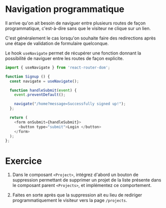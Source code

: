 # Navigation programmatique

Il arrive qu'on ait besoin de naviguer entre plusieurs routes de façon programmatique, c'est-à-dire sans que le visiteur ne clique sur un lien.

C'est généralement le cas lorsqu'on souhaite faire des redirections après une étape de validation de formulaire quelconque.

Le hook `useNavigate` permet de récupérer une fonction donnant la possibilité de naviguer entre les routes de façon explicite.

```js
import { useNavigate } from 'react-router-dom';

function Signup () {
  const navigate = useNavigate();

  function handleSubmit(event) {
    event.preventDefault();

    navigate("/home?message=Successfully signed up!");
  };

  return (
    <form onSubmit={handleSubmit}>
      <button type="submit">Login </button>
    </form>
  );
};
```

# Exercice

1. Dans le composant `<Project>`, intégrez d'abord un bouton de suppression permettant de supprimer un projet de la liste présente dans le composant parent `<Projects>`, et implémentez ce comportement.

2. Faites en sorte après que la suppression ait eu lieu de rediriger programmatiquement le visiteur vers la page `/projects`.